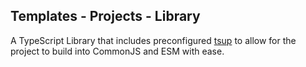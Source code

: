 

## Templates - Projects - Library

A TypeScript Library that includes preconfigured [tsup](https://github.com/egoist/tsup) to allow for the project to build into CommonJS and ESM with ease.